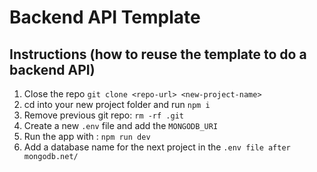 # Backend API Template


## Instructions (how to reuse the template to do a backend API)

1. Close the repo `git clone <repo-url> <new-project-name>`
2. cd into your new project folder and run `npm i`
3. Remove previous git repo: `rm -rf .git`
4. Create a new `.env` file and add the `MONGODB_URI`
5. Run the app with : `npm run dev`
6. Add a database name for the next project in the `.env file after mongodb.net/`